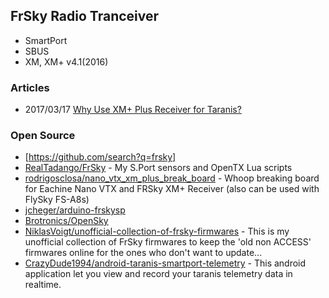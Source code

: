 ## FrSky Radio Tranceiver
- SmartPort
- SBUS
- XM, XM+ v4.1(2016)


### Articles
- 2017/03/17 [Why Use XM+ Plus Receiver for Taranis?](https://oscarliang.com/frsky-xm-plus-rx/)



### Open Source
- [https://github.com/search?q=frsky]
- [RealTadango/FrSky](https://github.com/RealTadango/FrSky) - My S.Port sensors and OpenTX Lua scripts
- [rodrigosclosa/nano_vtx_xm_plus_break_board](https://github.com/rodrigosclosa/nano_vtx_xm_plus_break_board) - Whoop breaking board for Eachine Nano VTX and FRSky XM+ Receiver (also can be used with FlySky FS-A8s)
- [jcheger/arduino-frskysp](https://github.com/jcheger/arduino-frskysp)
- [Brotronics/OpenSky](https://github.com/Brotronics/OpenSky)
- [NiklasVoigt/unofficial-collection-of-frsky-firmwares](https://github.com/NiklasVoigt/unofficial-collection-of-frsky-firmwares) - This is my unofficial collection of FrSky firmwares to keep the 'old non ACCESS' firmwares online for the ones who don't want to update...
- [CrazyDude1994/android-taranis-smartport-telemetry](https://github.com/CrazyDude1994/android-taranis-smartport-telemetry) - This android application let you view and record your taranis telemetry data in realtime.
